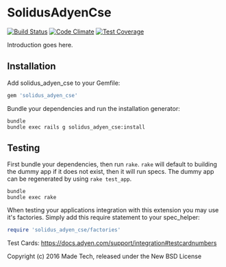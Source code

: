 SolidusAdyenCse
===============

[![Build Status](https://travis-ci.org/madetech/solidus_adyen_cse.svg?branch=master)](https://travis-ci.org/madetech/solidus_adyen_cse) [![Code Climate](https://codeclimate.com/github/madetech/solidus-adyen-cse/badges/gpa.svg)](https://codeclimate.com/github/madetech/solidus-adyen-cse) [![Test Coverage](https://codeclimate.com/github/madetech/solidus-adyen-cse/badges/coverage.svg)](https://codeclimate.com/github/madetech/solidus-adyen-cse/coverage)

Introduction goes here.

Installation
------------

Add solidus_adyen_cse to your Gemfile:

```ruby
gem 'solidus_adyen_cse'
```

Bundle your dependencies and run the installation generator:

```shell
bundle
bundle exec rails g solidus_adyen_cse:install
```

Testing
-------

First bundle your dependencies, then run `rake`. `rake` will default to building the dummy app if it does not exist, then it will run specs. The dummy app can be regenerated by using `rake test_app`.

```shell
bundle
bundle exec rake
```

When testing your applications integration with this extension you may use it's factories.
Simply add this require statement to your spec_helper:

```ruby
require 'solidus_adyen_cse/factories'
```

Test Cards: https://docs.adyen.com/support/integration#testcardnumbers

Copyright (c) 2016 Made Tech, released under the New BSD License
